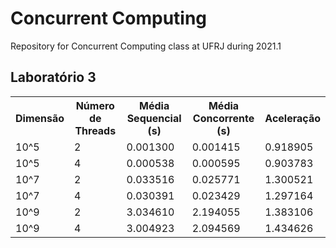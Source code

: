 # Concurrent Computing
Repository for Concurrent Computing class at UFRJ during 2021.1

## Laboratório 3
<table>
  <tr>
    <th>Dimensão</th>
    <th>Número de Threads</th>
    <th>Média Sequencial (s)</th>
    <th>Média Concorrente (s)</th>
    <th>Aceleração</th>
  </tr>
  <tr>
    <td>10^5</td>
    <td>2</td>
    <td>0.001300</td>
    <td>0.001415</td>
    <td>0.918905</td>
  </tr>
  <tr>
    <td>10^5</td>
    <td>4</td>
    <td>0.000538</td>
    <td>0.000595</td>
    <td>0.903783</td>
  </tr>
  <tr>
    <td>10^7</td>
    <td>2</td>
    <td>0.033516</td>
    <td>0.025771</td>
    <td>1.300521</td>
  </tr>
  <tr>
    <td>10^7</td>
    <td>4</td>
    <td>0.030391</td>
    <td>0.023429</td>
    <td>1.297164</td>
  </tr>
  <tr>
    <td>10^9</td>
    <td>2</td>
    <td>3.034610</td>
    <td>2.194055</td>
    <td>1.383106</td>
  </tr>
  <tr>
    <td>10^9</td>
    <td>4</td>
    <td>3.004923</td>
    <td>2.094569</td>
    <td>1.434626</td>
  </tr>
</table>
